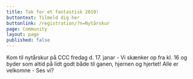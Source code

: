 ```yaml
---
title: Tak for et fantastisk 2019!
buttontext: Tilmeld dig her
buttonlink: /registration/?n=Nytårskur
page: Community
layout: page
published: false
---
```


Kom til nytårskur på CCC fredag d. 17. janar - Vi skænker op fra kl. 16 og byder som altid på lidt godt både til ganen, hjernen og hjertet! Alle er velkomne - Ses vi?
